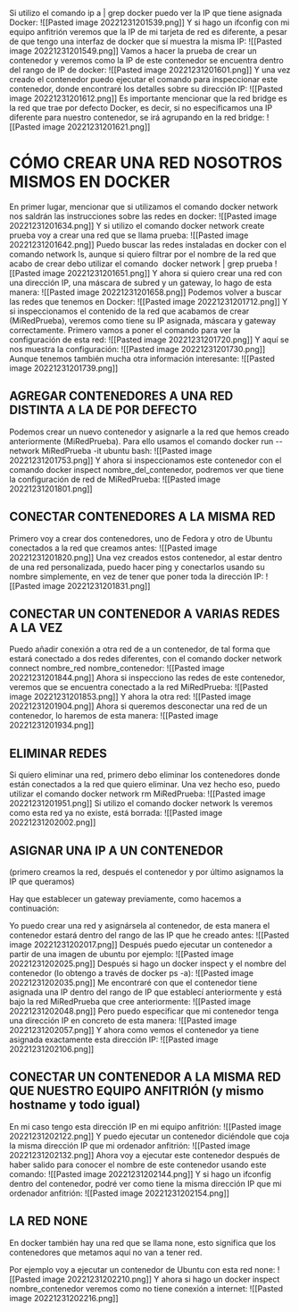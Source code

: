 Si utilizo el comando ip a | grep docker puedo ver la IP que tiene asignada Docker:
![[Pasted image 20221231201539.png]]
Y si hago un ifconfig con mi equipo anfitrión veremos que la IP de mi tarjeta de red es diferente, a pesar de que tengo una interfaz de docker que sí muestra la misma IP:
![[Pasted image 20221231201549.png]]
Vamos a hacer la prueba de crear un contenedor y veremos como la IP de este contenedor se encuentra dentro del rango de IP de docker:
![[Pasted image 20221231201601.png]]
Y una vez creado el contenedor puedo ejecutar el comando para inspeccionar este contenedor, donde encontraré los detalles sobre su dirección IP:
![[Pasted image 20221231201612.png]]
Es importante mencionar que la red bridge es la red que trae por defecto Docker, es decir, si no especificamos una IP diferente para nuestro contenedor, se irá agrupando en la red bridge:
![[Pasted image 20221231201621.png]]
# CÓMO CREAR UNA RED NOSOTROS MISMOS EN DOCKER
En primer lugar, mencionar que si utilizamos el comando docker network nos saldrán las instrucciones sobre las redes en docker:
![[Pasted image 20221231201634.png]]
Y si utilizo el comando docker network create prueba voy a crear una red que se llama prueba:
![[Pasted image 20221231201642.png]]
Puedo buscar las redes instaladas en docker con el comando network ls, aunque si quiero filtrar por el nombre de la red que acabo de crear debo utilizar el comando  docker network | grep prueba
![[Pasted image 20221231201651.png]]
Y ahora si quiero crear una red con una dirección IP, una máscara de subred y un gateway, lo hago de esta manera:
![[Pasted image 20221231201658.png]]
Podemos volver a buscar las redes que tenemos en Docker:
![[Pasted image 20221231201712.png]]
Y si inspeccionamos el contenido de la red que acabamos de crear (MiRedPrueba), veremos como tiene su IP asignada, máscara y gateway correctamente. Primero vamos a poner el comando para ver la configuración de esta red:
![[Pasted image 20221231201720.png]]
Y aquí se nos muestra la configuración:
![[Pasted image 20221231201730.png]]
Aunque tenemos también mucha otra información interesante:
![[Pasted image 20221231201739.png]]
## AGREGAR CONTENEDORES A UNA RED DISTINTA A LA DE POR DEFECTO
Podemos crear un nuevo contenedor y asignarle a la red que hemos creado anteriormente (MiRedPrueba). Para ello usamos el comando docker run --network MiRedPrueba -it ubuntu bash:
![[Pasted image 20221231201753.png]]
Y ahora si inspeccionamos este contenedor con el comando docker inspect nombre_del_contenedor, podremos ver que tiene la configuración de red de MiRedPrueba:
![[Pasted image 20221231201801.png]]
## CONECTAR CONTENEDORES A LA MISMA RED
Primero voy a crear dos contenedores, uno de Fedora y otro de Ubuntu conectados a la red que creamos antes:
![[Pasted image 20221231201820.png]]
Una vez creados estos contenedor, al estar dentro de una red personalizada, puedo hacer ping y conectarlos usando su nombre simplemente, en vez de tener que poner toda la dirección IP:
![[Pasted image 20221231201831.png]]
## CONECTAR UN CONTENEDOR A VARIAS REDES A LA VEZ
Puedo añadir conexión a otra red de a un contenedor, de tal forma que estará conectado a dos redes diferentes, con el comando docker network connect nombre_red nombre_contenedor:
![[Pasted image 20221231201844.png]]
Ahora si inspecciono las redes de este contenedor, veremos que se encuentra conectado a la red MiRedPrueba:
![[Pasted image 20221231201853.png]]
Y ahora la otra red:
![[Pasted image 20221231201904.png]]
Ahora si queremos desconectar una red de un contenedor, lo haremos de esta manera:
![[Pasted image 20221231201934.png]]
## ELIMINAR REDES
Si quiero eliminar una red, primero debo eliminar los contenedores donde están conectados a la red que quiero eliminar. Una vez hecho eso, puedo utilizar el comando docker network rm MiRedPrueba:
![[Pasted image 20221231201951.png]]
Si utilizo el comando docker network ls veremos como esta red ya no existe, está borrada:
![[Pasted image 20221231202002.png]]
## ASIGNAR UNA IP A UN CONTENEDOR
(primero creamos la red, después el contenedor y por último asignamos la IP que queramos)

Hay que establecer un gateway previamente, como hacemos a continuación:

Yo puedo crear una red y asignársela al contenedor, de esta manera el contenedor estará dentro del rango de las IP que he creado antes:
![[Pasted image 20221231202017.png]]
Después puedo ejecutar un contenedor a partir de una imagen de ubuntu por ejemplo:
![[Pasted image 20221231202025.png]]
Después si hago un docker inspect y el nombre del contenedor (lo obtengo a través de docker ps -a):
![[Pasted image 20221231202035.png]]
Me encontraré con que el contenedor tiene asignada una IP dentro del rango de IP que establecí anteriormente y está bajo la red MiRedPrueba que cree anteriormente:
![[Pasted image 20221231202048.png]]
Pero puedo especificar que mi contenedor tenga una dirección IP en concreto de esta manera:
![[Pasted image 20221231202057.png]]
Y ahora como vemos el contenedor ya tiene asignada exactamente esta dirección IP:
![[Pasted image 20221231202106.png]]
## CONECTAR UN CONTENEDOR A LA MISMA RED QUE NUESTRO EQUIPO ANFITRIÓN (y mismo hostname y todo igual)
En mi caso tengo esta dirección IP en mi equipo anfitrión:
![[Pasted image 20221231202122.png]]
Y puedo ejecutar un contenedor diciéndole que coja la misma dirección IP que mi ordenador anfitrión:
![[Pasted image 20221231202132.png]]
Ahora voy a ejecutar este contenedor después de haber salido para conocer el nombre de este contenedor usando este comando:
![[Pasted image 20221231202144.png]]
Y si hago un ifconfig dentro del contenedor, podré ver como tiene la misma dirección IP que mi ordenador anfitrión:
![[Pasted image 20221231202154.png]]
## LA RED NONE
En docker también hay una red que se llama none, esto significa que los contenedores que metamos aquí no van a tener red.

Por ejemplo voy a ejecutar un contenedor de Ubuntu con esta red none:
![[Pasted image 20221231202210.png]]
Y ahora si hago un docker inspect nombre_contenedor veremos como no tiene conexión a internet:
![[Pasted image 20221231202216.png]]

